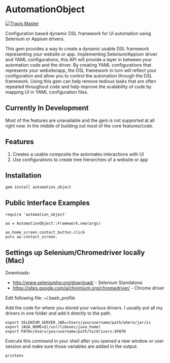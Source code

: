 # AutomationObject

[![Travis Master](https://travis-ci.org/mikeblatter/automation_object.svg?branch=master)](https://travis-ci.org/mikeblatter/automation_object/builds)

Configuration based dynamic DSL framework for UI automation using Selenium or Appium drivers.

This gem provides a way to create a dynamic usable DSL framework representing your website or app. Implementing Selenium/Appium driver
and YAML configurations, this API will provide a layer in between your automation code and the driver.
By creating YAML configurations that represents your website/app, the DSL framework in turn will reflect your configuration
and allow you to control the automation through the DSL framework.  Using this gem can help remove tedious tasks that are often
repeated throughout code and help improve the scalability of code by mapping UI in YAML configuration files.

## Currently In Development

Most of the features are unavailable and the gem is not supported at all right now. In the middle of building out most
of the core features/code.

## Features

1. Creates a usable composite the automates interactions with UI
2. Use configurations to create tree hierarchies of a website or app

## Installation

```
gem install automation_object
```

## Public Interface Examples

```
require 'automation_object'

ao = AutomationObject::Framework.new(args)

ao.home_screen.contact_button.click
puts ao.contact_screen.

```

## Settings up Selenium/Chromedriver locally (Mac)

Downloads:

* http://www.seleniumhq.org/download/ - Selenium Standalone
* https://sites.google.com/a/chromium.org/chromedriver/ - Chrome driver

Edit following file:  ~/.bash_profile

Add the code for where you stored your various drivers. I usually put all my drivers in one folder and add it directly
to the path.

```
export SELENIUM_SERVER_JAR=/Users/yourusername/path/where/jar/is
export JAVA_HOME=$(/usr/libexec/java_home)
export PATH=/Users/yourusername/path/to/drivers:$PATH
```

Execute this command in your shell after you opened a new window or user session and make sure those variables are added
in the output.


```
printenv
```

